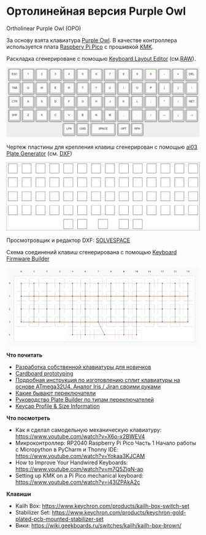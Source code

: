 #  Ортолинейная версия Purple Owl
Ortholinear Purple Owl (OPO)

За основу взята клавиатура [Purple Owl](https://github.com/SonalPinto/purple-owl).
В качестве контроллера используется плата [Raspbery Pi Pico](https://www.raspberrypi.com/products/raspberry-pi-pico/) с прошивкой [KMK](https://github.com/KMKfw/kmk_firmware).

Раскладка сгенерироване с помощью [Keyboard Layout Editor](http://www.keyboard-layout-editor.com/#/gists/5cc3faeed62e0535db84b48822869d70) (cм.[RAW](https://github.com/wowaka/opo/blob/main/kle.txt)).

![](assets/kle.png)


Чертеж пластины для крепления клавиш сгенерирован с помощью [ai03 Plate Generator](https://kbplate.ai03.com/) (см. [DXF](assets/plate.dxf))

![](assets/plate.svg)

Просмотровщик и редактор DXF: [SOLVESPACE](https://solvespace.com/index.pl)

Cхема соединений клавиш сгенерирована с помощью [Keyboard Firmware Builder](https://kbfirmware.com/)

![](assets/wiring.png)


**Что почитать**
- [Разработка собственной клавиатуры для новичков](https://mkbd.ru/post/make-own-custom-keyboard/)
- [Cardboard prototyping](https://golem.hu/guide/cardboard-prototyping/)
- [Подробная инструкция по изготовлению сплит клавиатуры на основе ATmega32U4. Аналог Iris / Jiran своими руками](https://habr.com/ru/articles/515246/)
- [Какие бывают переключатели](https://geekboards.ru/page/mechanical_switches_v2)
- [Руководство Plate Builder по типам переключателей](http://builder-docs.swillkb.com/features/#switch-type)
- [Keycap Profile & Size Information](https://blog.maxkeyboard.com/dwkb/keycap-profile-size-information/)


**Что посмотреть**
- Как я сделал самодельную механическую клавиатуру: https://www.youtube.com/watch?v=X6o-x2BWEV4
- Микроконтроллер: RP2040 Raspberry Pi Pico Часть 1 Начало работы с Micropython в PyCharm и Thonny IDE: https://www.youtube.com/watch?v=Yokaa3KJCAM
- How to Improve Your Handwired Keyboards: https://www.youtube.com/watch?v=m7Q5ZjqN-ao
- Setting up KMK on a Pi Pico mechanical keyboard: https://www.youtube.com/watch?v=i43lZPAkA2c


**Клавиши**
- Kailh Box: https://www.keychron.com/products/kailh-box-switch-set
- Stabilizer Set: https://www.keychron.com/products/keychron-gold-plated-pcb-mounted-stabilizer-set
- Вики: https://wiki.geekboards.ru/switches/kailh/kailh-box-brown/
